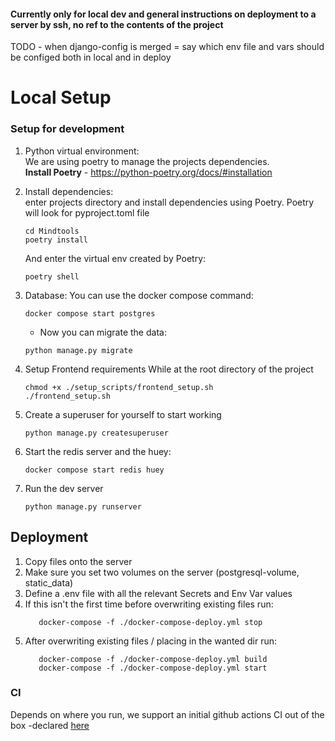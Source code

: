 #### Currently only for local dev and general instructions on deployment to a server by ssh, no ref to the contents of the project
 TODO - when django-config is merged = say which env file and vars should be configed both in local and in deploy

# Local Setup
### Setup for development
1. Python virtual environment:   
We are using poetry to manage the projects dependencies.   
   **Install Poetry** - https://python-poetry.org/docs/#installation

2. Install dependencies:    
enter projects directory and install dependencies using Poetry. Poetry will look for pyproject.toml file
    ```
    cd Mindtools
    poetry install
    ```
   And enter the virtual env created by Poetry:
   ```
   poetry shell
   ```

4. Database:
   You can use the docker compose command:
    ```
    docker compose start postgres
    ```
   * Now you can migrate the data:
   ```   
   python manage.py migrate   
   ```
5. Setup Frontend requirements
   While at the root directory of the project
   ```
   chmod +x ./setup_scripts/frontend_setup.sh
   ./frontend_setup.sh
   ```
6. Create a superuser for yourself to start working
    ```
    python manage.py createsuperuser 
   ```
7. Start the redis server and the huey:
    ```
   docker compose start redis huey
   ```
8. Run the dev server
    ```
   python manage.py runserver
   ```


## Deployment

1. Copy files onto the server
2. Make sure you set two volumes on the server (postgresql-volume, static_data)
3. Define a .env file with all the relevant Secrets and Env Var values
4. If this isn't the first time before overwriting existing files run:
   ```
      docker-compose -f ./docker-compose-deploy.yml stop
   ```
5. After overwriting existing files / placing in the wanted dir run:
   ```
      docker-compose -f ./docker-compose-deploy.yml build
      docker-compose -f ./docker-compose-deploy.yml start
   ```


### CI
Depends on where you run, we support an initial github actions CI out of the box -declared [here](./.github/workflows/ci.yml)